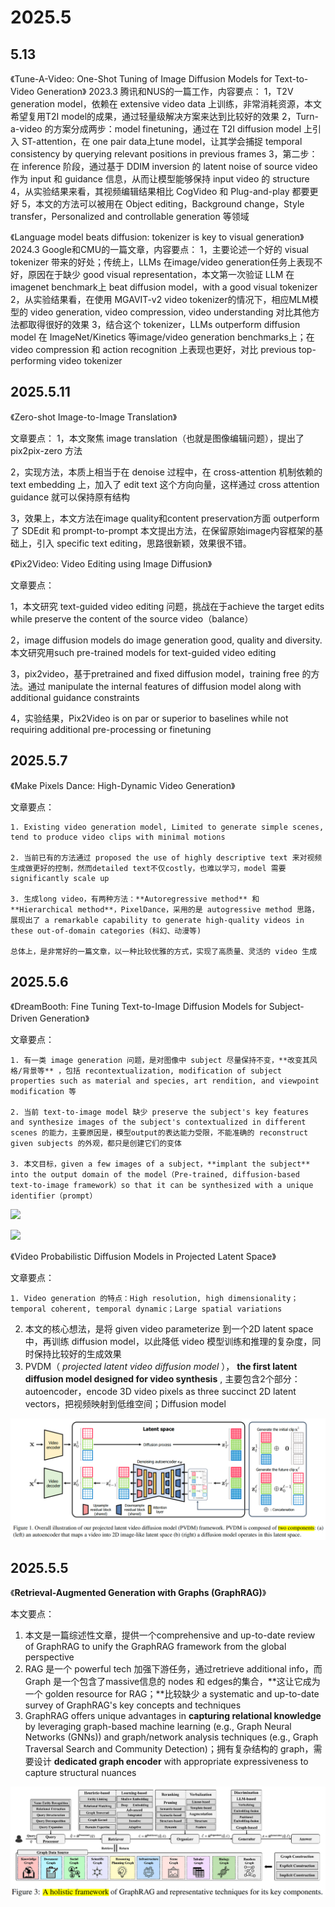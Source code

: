 # 2025.5

## 5.13
《Tune-A-Video: One-Shot Tuning of Image Diffusion Models for Text-to-Video Generation》
2023.3 腾讯和NUS的一篇工作，内容要点：
1，T2V generation model，依赖在 extensive video data 上训练，非常消耗资源，本文希望复用T2I model的成果，通过轻量级解决方案来达到比较好的效果
2，Turn-a-video 的方案分成两步：model finetuning，通过在 T2I diffusion model 上引入 ST-attention，在 one pair data上tune model，让其学会捕捉 temporal consistency by querying relevant positions in previous frames
3，第二步：在 inference 阶段，通过基于 DDIM inversion 的 latent noise of source video 作为 input 和 guidance 信息，从而让模型能够保持 input video 的 structure
4，从实验结果来看，其视频编辑结果相比 CogVideo 和 Plug-and-play 都要更好
5，本文的方法可以被用在 Object editing，Background change，Style transfer，Personalized and controllable generation 等领域

《Language model beats diffusion: tokenizer is key to visual generation》
2024.3 Google和CMU的一篇文章，内容要点：
1，主要论述一个好的 visual tokenizer 带来的好处；传统上，LLMs 在image/video generation任务上表现不好，原因在于缺少 good visual representation，本文第一次验证 LLM 在imagenet benchmark上 beat diffusion model，with a good visual tokenizer
2，从实验结果看，在使用 MGAVIT-v2 video tokenizer的情况下，相应MLM模型的 video generation, video compression, video understanding 对比其他方法都取得很好的效果
3，结合这个 tokenizer，LLMs outperform diffusion model 在 ImageNet/Kinetics 等image/video generation benchmarks上；在 video compression 和 action recognition 上表现也更好，对比 previous top-performing video tokenizer


## 2025.5.11
《Zero-shot Image-to-Image Translation》

文章要点：
1，本文聚焦 image translation（也就是图像编辑问题），提出了 pix2pix-zero 方法

2，实现方法，本质上相当于在 denoise 过程中，在 cross-attention 机制依赖的 text embedding 上，加入了 edit text 这个方向向量，这样通过 cross attention guidance 就可以保持原有结构

3，效果上，本文方法在image quality和content preservation方面 outperform 了 SDEdit 和 prompt-to-prompt
本文提出方法，在保留原始image内容框架的基础上，引入 specific text editing，思路很新颖，效果很不错。


《Pix2Video: Video Editing using Image Diffusion》

文章要点：

1，本文研究 text-guided video editing 问题，挑战在于achieve the target edits while preserve the content of the source video（balance）

2，image diffusion models do image generation good, quality and diversity. 本文研究用such pre-trained models for text-guided video editing

3，pix2video，基于pretrained and fixed diffusion model，training free 的方法。通过 manipulate the internal features of diffusion model along with additional guidance constraints

4，实验结果，Pix2Video is on par or superior to baselines while not requiring additional pre-processing or finetuning


## 2025.5.7

《Make Pixels Dance: High-Dynamic Video Generation》

文章要点：

    1. Existing video generation model, Limited to generate simple scenes, tend to produce video clips with minimal motions

    2. 当前已有的方法通过 proposed the use of highly descriptive text 来对视频生成做更好的控制，然而detailed text不仅costly，也难以学习，model 需要 significantly scale up

    3. 生成long video，有两种方法：**Autoregressive method** 和 **Hierarchical method**，PixelDance，采用的是 autogressive method 思路，展现出了 a remarkable capability to generate high-quality videos in these out-of-domain categories（科幻、动漫等)

    总体上，是非常好的一篇文章，以一种比较优雅的方式，实现了高质量、灵活的 video 生成

## 2025.5.6

《DreamBooth: Fine Tuning Text-to-Image Diffusion Models for Subject-Driven Generation》

文章要点：

    1. 有一类 image generation 问题，是对图像中 subject 尽量保持不变，**改变其风格/背景等** ，包括 recontextualization, modification of subject properties such as material and species, art rendition, and viewpoint modification 等

    2. 当前 text-to-image model 缺少 preserve the subject's key features and synthesize images of the subject's contextualized in different scenes 的能力，主要原因是，模型output的表达能力受限，不能准确的 reconstruct given subjects 的外观，都只是创建它们的变体

    3. 本文目标，given a few images of a subject，**implant the subject** into the output domain of the model（Pre-trained, diffusion-based text-to-image framework）so that it can be synthesized with a unique identifier（prompt）

![](https://aike0ghfh14.feishu.cn/space/api/box/stream/download/asynccode/?code=MmQ5YTNiZmQxMDExZmY4NDc2MjdiMDQ3ZGM1ODI3NTRfQ2tJNVBqSzVCNmZ1QWpXWXJjYWU4V1pWZnVsdU9DZExfVG9rZW46WUFRT2J6allVb1lpaHF4d2FpWmNma0dCbkJlXzE3NDY2MDkxMTc6MTc0NjYxMjcxN19WNA)

![](https://aike0ghfh14.feishu.cn/space/api/box/stream/download/asynccode/?code=NmM5NzY5MmJkZDg4NGZjNmI2NWM5NDU1NTg5MzA5MmJfM0JVUDhIbEdKMTRYQjNSSG1udFhUTkdBcEdnc1k5OTZfVG9rZW46RzhPZWJBUkxyb29YRWl4d041OWNWU0FqbkFoXzE3NDY2MDkxMjE6MTc0NjYxMjcyMV9WNA)



《Video Probabilistic Diffusion Models in Projected Latent Space》

文章要点：

    1. Video generation 的特点：High resolution, high dimensionality；temporal coherent, temporal dynamic；Large spatial variations

2. 本文的核心想法，是将 given video parameterize 到一个2D latent space中，再训练 diffusion model，以此降低 video 模型训练和推理的复杂度，同时保持比较好的生成效果
3. PVDM（ *projected latent video diffusion model* ）， **the first latent diffusion model designed for video synthesis** , 主要包含2个部分：autoencoder，encode 3D video pixels as three succinct 2D latent vectors，把视频映射到低维空间；Diffusion model

 ![1746512432100](image/papers/1746512432100.png)

## 2025.5.5

《**Retrieval-Augmented Generation with Graphs (GraphRAG)**》

本文要点：

1. 本文是一篇综述性文章，提供一个comprehensive and up-to-date review of GraphRAG to unify the GraphRAG framework from the global perspective
2. RAG 是一个 powerful tech 加强下游任务，通过retrieve additional info，而Graph 是一个包含了massive信息的 nodes 和 edges的集合，**这让它成为一个 golden resource for RAG；**比较缺少 a systematic and up-to-date survey of GraphRAG's key concepts and techniques
3. GraphRAG offers unique advantages in **capturing relational knowledge** by leveraging graph-based machine learning (e.g., Graph Neural Networks (GNNs)) and graph/network analysis techniques (e.g., Graph Traversal  Search and Community Detection)；拥有复杂结构的 graph，需要设计 **dedicated graph encoder** with appropriate expressiveness to capture structural nuances

![1746455991982](image/papers/1746455991982.png)
